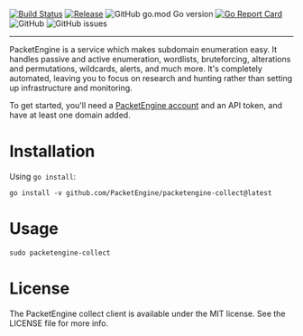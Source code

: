 [![Build Status](https://github.com/PacketEngine/packetengine-collect/workflows/Go/badge.svg?branch=main)](https://github.com/PacketEngine/packetengine-collect/actions?query=branch%3Amain)
[![Release](https://img.shields.io/github/release/PacketEngine/packetengine-collect.svg)](https://github.com/PacketEngine/packetengine-collect/releases)
![GitHub go.mod Go version](https://img.shields.io/github/go-mod/go-version/PacketEngine/packetengine-collect)
[![Go Report Card](https://goreportcard.com/badge/github.com/PacketEngine/packetengine-collect)](https://goreportcard.com/report/github.com/PacketEngine/packetengine-collect?1)
![GitHub](https://img.shields.io/github/license/PacketEngine/packetengine-collect)
![GitHub issues](https://img.shields.io/github/issues/PacketEngine/packetengine-collect)

---

PacketEngine is a service which makes subdomain enumeration easy. It handles passive and active enumeration, wordlists, bruteforcing, alterations and permutations, wildcards, alerts, and much more. It's completely automated, leaving you to focus on research and hunting rather than setting up infrastructure and monitoring.

To get started, you'll need a [PacketEngine account](https://packetengine.co.uk) and an API token, and have at least one domain added.

# Installation

Using `go install`:

```console
go install -v github.com/PacketEngine/packetengine-collect@latest
```

# Usage

```console
sudo packetengine-collect
```

# License

The PacketEngine collect client is available under the MIT license. See the LICENSE file for more info.
